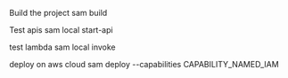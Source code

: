 Build the project
sam build

Test apis
sam local start-api

test lambda 
sam local invoke

deploy on aws cloud
sam deploy --capabilities CAPABILITY_NAMED_IAM